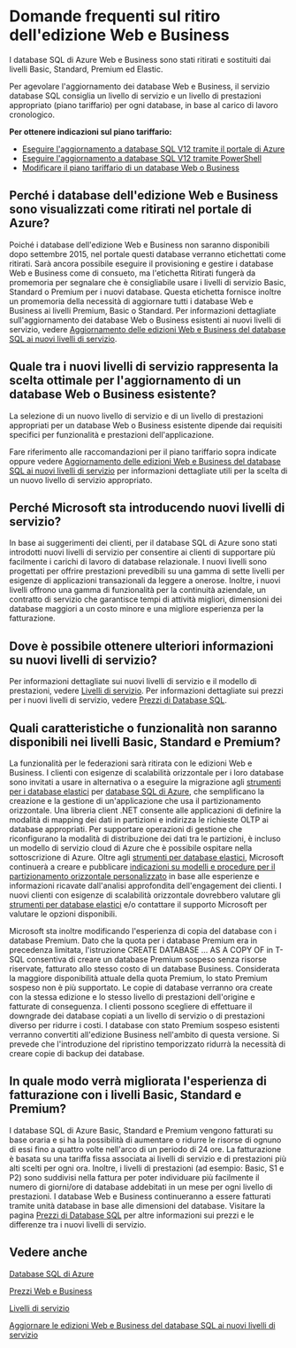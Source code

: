 <properties 
   pageTitle="Domande frequenti sul ritiro dell'edizione Web e Business dei database di SQL Azure | Microsoft Azure"
   description="Informazioni sul ritiro dei database Web e Business di SQL Azure e sulle caratteristiche e funzionalità dei nuovi livelli di servizio."
   services="sql-database"
   documentationCenter="na"
   authors="stevestein"
   manager="jeffreyg"
   editor="monicar" />
<tags 
   ms.service="sql-database"
   ms.devlang="na"
   ms.topic="article"
   ms.tgt_pltfrm="na"
   ms.workload="data-management"
   ms.date="09/30/2015"
   ms.author="sstein" />

# Domande frequenti sul ritiro dell'edizione Web e Business

I database SQL di Azure Web e Business sono stati ritirati e sostituiti dai livelli Basic, Standard, Premium ed Elastic.

Per agevolare l'aggiornamento dei database Web e Business, il servizio database SQL consiglia un livello di servizio e un livello di prestazioni appropriato (piano tariffario) per ogni database, in base al carico di lavoro cronologico.

**Per ottenere indicazioni sul piano tariffario:**

- [Eseguire l'aggiornamento a database SQL V12 tramite il portale di Azure](sql-database-upgrade-server-portal.md)
- [Eseguire l'aggiornamento a database SQL V12 tramite PowerShell](sql-database-upgrade-server-powershell.md)
- [Modificare il piano tariffario di un database Web o Business](sql-database-service-tier-advisor.md)
 


## Perché i database dell'edizione Web e Business sono visualizzati come ritirati nel portale di Azure?

Poiché i database dell'edizione Web e Business non saranno disponibili dopo settembre 2015, nel portale questi database verranno etichettati come ritirati. Sarà ancora possibile eseguire il provisioning e gestire i database Web e Business come di consueto, ma l'etichetta Ritirati fungerà da promemoria per segnalare che è consigliabile usare i livelli di servizio Basic, Standard o Premium per i nuovi database. Questa etichetta fornisce inoltre un promemoria della necessità di aggiornare tutti i database Web e Business ai livelli Premium, Basic o Standard. Per informazioni dettagliate sull'aggiornamento dei database Web o Business esistenti ai nuovi livelli di servizio, vedere [Aggiornamento delle edizioni Web e Business del database SQL ai nuovi livelli di servizio](sql-database-upgrade-new-service-tiers.md).

## Quale tra i nuovi livelli di servizio rappresenta la scelta ottimale per l'aggiornamento di un database Web o Business esistente?

La selezione di un nuovo livello di servizio e di un livello di prestazioni appropriati per un database Web o Business esistente dipende dai requisiti specifici per funzionalità e prestazioni dell'applicazione.

Fare riferimento alle raccomandazioni per il piano tariffario sopra indicate oppure vedere [Aggiornamento delle edizioni Web e Business del database SQL ai nuovi livelli di servizio](sql-database-upgrade-new-service-tiers.md) per informazioni dettagliate utili per la scelta di un nuovo livello di servizio appropriato.

## Perché Microsoft sta introducendo nuovi livelli di servizio?

In base ai suggerimenti dei clienti, per il database SQL di Azure sono stati introdotti nuovi livelli di servizio per consentire ai clienti di supportare più facilmente i carichi di lavoro di database relazionale. I nuovi livelli sono progettati per offrire prestazioni prevedibili su una gamma di sette livelli per esigenze di applicazioni transazionali da leggere a onerose. Inoltre, i nuovi livelli offrono una gamma di funzionalità per la continuità aziendale, un contratto di servizio che garantisce tempi di attività migliori, dimensioni dei database maggiori a un costo minore e una migliore esperienza per la fatturazione.

## Dove è possibile ottenere ulteriori informazioni su nuovi livelli di servizio?

Per informazioni dettagliate sui nuovi livelli di servizio e il modello di prestazioni, vedere [Livelli di servizio](sql-database-service-tiers.md). Per informazioni dettagliate sui prezzi per i nuovi livelli di servizio, vedere [Prezzi di Database SQL](http://azure.microsoft.com/pricing/details/sql-database/).

## Quali caratteristiche o funzionalità non saranno disponibili nei livelli Basic, Standard e Premium?

La funzionalità per le federazioni sarà ritirata con le edizioni Web e Business. I clienti con esigenze di scalabilità orizzontale per i loro database sono invitati a usare in alternativa o a eseguire la migrazione agli [strumenti per i database elastici](sql-database-elastic-scale-get-started.md) per [database SQL di Azure](sql-database-elastic-scale-get-started.md), che semplificano la creazione e la gestione di un'applicazione che usa il partizionamento orizzontale. Una libreria client .NET consente alle applicazioni di definire la modalità di mapping dei dati in partizioni e indirizza le richieste OLTP ai database appropriati. Per supportare operazioni di gestione che riconfigurano la modalità di distribuzione dei dati tra le partizioni, è incluso un modello di servizio cloud di Azure che è possibile ospitare nella sottoscrizione di Azure. Oltre agli [strumenti per database elastici](sql-database-elastic-scale-get-started.md), Microsoft continuerà a creare e pubblicare [indicazioni su modelli e procedure per il partizionamento orizzontale personalizzato](https://msdn.microsoft.com/library/azure/dn764977.aspx) in base alle esperienze e informazioni ricavate dall'analisi approfondita dell'engagement dei clienti. I nuovi clienti con esigenze di scalabilità orizzontale dovrebbero valutare gli [strumenti per database elastici](sql-database-elastic-scale-get-started.md) e/o contattare il supporto Microsoft per valutare le opzioni disponibili.

Microsoft sta inoltre modificando l'esperienza di copia del database con i database Premium. Dato che la quota per i database Premium era in precedenza limitata, l'istruzione CREATE DATABASE … AS A COPY OF in T-SQL consentiva di creare un database Premium sospeso senza risorse riservate, fatturato allo stesso costo di un database Business. Considerata la maggiore disponibilità attuale della quota Premium, lo stato Premium sospeso non è più supportato. Le copie di database verranno ora create con la stessa edizione e lo stesso livello di prestazioni dell'origine e fatturate di conseguenza. I clienti possono scegliere di effettuare il downgrade dei database copiati a un livello di servizio o di prestazioni diverso per ridurre i costi. I database con stato Premium sospeso esistenti verranno convertiti all'edizione Business nell'ambito di questa versione. Si prevede che l'introduzione del ripristino temporizzato ridurrà la necessità di creare copie di backup dei database.

## In quale modo verrà migliorata l'esperienza di fatturazione con i livelli Basic, Standard e Premium?

I database SQL di Azure Basic, Standard e Premium vengono fatturati su base oraria e si ha la possibilità di aumentare o ridurre le risorse di ognuno di essi fino a quattro volte nell'arco di un periodo di 24 ore. La fatturazione è basata su una tariffa fissa associata ai livelli di servizio e di prestazioni più alti scelti per ogni ora. Inoltre, i livelli di prestazioni (ad esempio: Basic, S1 e P2) sono suddivisi nella fattura per poter individuare più facilmente il numero di giorni/ore di database addebitati in un mese per ogni livello di prestazioni. I database Web e Business continueranno a essere fatturati tramite unità database in base alle dimensioni del database. Visitare la pagina [Prezzi di Database SQL](http://azure.microsoft.com/pricing/details/sql-database/) per altre informazioni sui prezzi e le differenze tra i nuovi livelli di servizio.


## Vedere anche

[Database SQL di Azure](https://azure.microsoft.com/documentation/services/sql-database/)

[Prezzi Web e Business](https://azure.microsoft.com/pricing/details/sql-database/web-business/)

[Livelli di servizio](sql-database-service-tiers.md)

[Aggiornare le edizioni Web e Business del database SQL ai nuovi livelli di servizio](sql-database-upgrade-new-service-tiers.md)

<!---HONumber=AcomDC_1203_2015-->